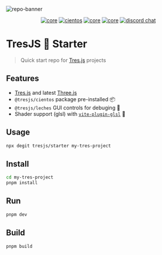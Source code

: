 ![repo-banner](https://github.com/Tresjs/playground/raw/main/public/github-banner.png)

<p align="center">
  <a href="https://www.npmjs.com/package/@tresjs/core"><img src="https://img.shields.io/npm/v/@tresjs/core/latest.svg?label=core&color=%2382DBCA" alt="core"></a>
   <a href="https://www.npmjs.com/package/@tresjs/cientos"><img src="https://img.shields.io/npm/v/@tresjs/cientos/latest.svg?label=cientos&color=%23f19b00" alt="cientos"></a>
  <a href="https://www.npmjs.com/package/three"><img src="https://img.shields.io/npm/v/three/latest.svg?label=%20&logo=threedotjs&color=f4f4f4&logoColor=black" alt="core"></a>
    <a href="https://www.npmjs.com/package/vite"><img src="https://img.shields.io/npm/v/vite/latest.svg?label=%20&logo=vite&color=AE58FF&logoColor=FFB310" alt="core"></a>
  <a href="https://discord.gg/UCr96AQmWn"><img src="https://img.shields.io/badge/chat-discord-purple?style=flat&logo=discord" alt="discord chat"></a>
</p>


# TresJS 🚀 Starter


> Quick start repo for [Tres.js](https://tresjs.org) projects

## Features

- [Tres.js](https://tresjs.org) and latest [Three.js](https://threejs.org)
- `@tresjs/cientos` package pre-installed 📦
- `@tresjs/leches` GUI controls for debuging 🍰
- Shader support (glsl) with [`vite-plugin-glsl`](https://github.com/UstymUkhman/vite-plugin-glsl) 🎨

## Usage

```bash
npx degit tresjs/starter my-tres-project
```

## Install

```bash
cd my-tres-project
pnpm install
```

## Run

```bash
pnpm dev
```

## Build

```bash
pnpm build
```
